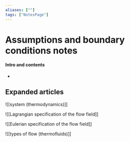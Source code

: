 ```yaml
---
aliases: [""]
tags: ["NotesPage"]
---
```


# Assumptions and boundary conditions notes

#### Intro and contents
- 


## Expanded articles
![[system (thermodynamics)]]

![[Lagrangian specification of the flow field]]

![[Eulerian specification of the flow field]]

![[types of flow (thermofluids)]]

